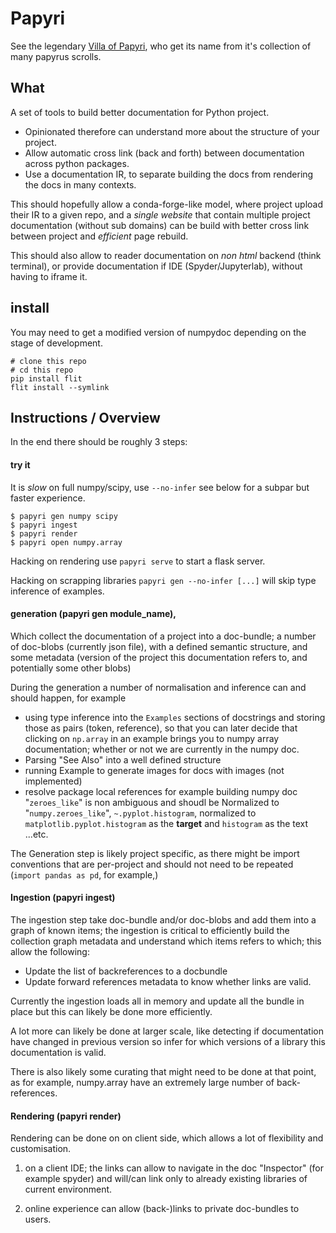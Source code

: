 # Papyri

See the legendary [Villa of Papyri](https://en.wikipedia.org/wiki/Villa_of_the_Papyri), who get its name from it's
collection of many papyrus scrolls.

## What 

A set of tools to build better documentation for Python project. 
  - Opinionated therefore can understand more about the structure of your project. 
  - Allow automatic cross link (back and forth) between documentation across python packages. 
  - Use a documentation IR, to separate building the docs from rendering the docs in many contexts. 

This should hopefully allow a conda-forge-like model, where project upload their IR to a given repo, and a _single
website_ that contain multiple project documentation (without sub domains) can be build with better cross link between
project and _efficient_ page rebuild. 

This should also allow to reader documentation on _non html_ backend (think terminal), or provide documentation if
IDE (Spyder/Jupyterlab), without having to iframe it. 

## install 

You may need to get a modified version of numpydoc depending on the stage of development.

```
# clone this repo
# cd this repo
pip install flit
flit install --symlink
```

## Instructions / Overview

In the end there should be roughly 3 steps:

#### try it

It is _slow_ on full numpy/scipy, use `--no-infer` see below for a subpar but
faster experience.

```
$ papyri gen numpy scipy
$ papyri ingest
$ papyri render
$ papyri open numpy.array
```


Hacking on rendering use `papyri serve` to start a flask server.

Hacking on scrapping libraries `papyri gen --no-infer [...]` will skip type
inference of examples.


#### generation (papyri gen module_name),

Which collect the documentation of a project into a doc-bundle; a number of
doc-blobs (currently json file), with a defined semantic structure, and
some metadata (version of the project this documentation refers to, and
potentially some other blobs)

During the generation a number of normalisation and inference can and should
happen, for example 

  - using type inference into the `Examples` sections of docstrings and storing
    those as pairs (token, reference), so that you can later decide that
    clicking on `np.array` in an example brings you to numpy array
    documentation; whether or not we are currently in the numpy doc. 
  - Parsing "See Also" into a well defined structure
  - running Example to generate images for docs with images (not implemented)
  - resolve package local references for example building numpy doc
    "`zeroes_like`" is non ambiguous and shoudl be Normalized to
    "`numpy.zeroes_like`", `~.pyplot.histogram`, normalized to
    `matplotlib.pyplot.histogram` as the **target** and `histogram` as the text
    ...etc.

The Generation step is likely project specific, as there might be import
conventions that are per-project and should not need to be repeated (`import
pandas as pd`, for example,)

#### Ingestion (papyri ingest)

The ingestion step take doc-bundle and/or doc-blobs and add them into a graph of
known items; the ingestion is critical to efficiently build the collection graph
metadata and understand which items refers to which; this allow the following: 

 - Update the list of backreferences to a docbundle
 - Update forward references metadata to know whether links are valid. 

Currently the ingestion loads all in memory and update all the bundle in place
but this can likely be done more efficiently. 

A lot more can likely be done at larger scale, like detecting if documentation
have changed in previous version so infer for which versions of a library this
documentation is valid. 

There is also likely some curating that might need to be done at that point, as
for example, numpy.array have an extremely large number of back-references.


#### Rendering (papyri render)

Rendering can be done on on client side, which allows a lot of flexibility and
customisation. 

1) on a client IDE; the links can allow to navigate in the doc "Inspector" (for
example spyder) and will/can link only to already existing libraries of current
environment.


2) online experience can allow (back-)links to private doc-bundles to users. 

